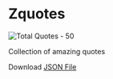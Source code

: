 # Zquotes

![Total Quotes - 50](https://img.shields.io/badge/total%20quotes-50-brightgreen.svg)

Collection of amazing quotes

Download [JSON File](http://codecommits.github.io/zquotes/quotes.json)
